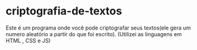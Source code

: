 # criptografia-de-textos
Este é um programa onde você pode criptografar seus textos(ele gera um numero aleatório a partir do que foi escrito). (Utilizei as linguagens em HTML , CSS e JS) 

